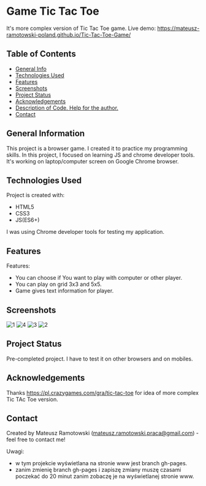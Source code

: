# Game Tic Tac Toe
It's more complex version of Tic Tac Toe game. Live demo: https://mateusz-ramotowski-poland.github.io/Tic-Tac-Toe-Game/
 

## Table of Contents
* [General Info](#general-information)
* [Technologies Used](#technologies-used)
* [Features](#features)
* [Screenshots](#screenshots)
* [Project Status](#project-status)
* [Acknowledgements](#acknowledgements)
* [Description of Code. Help for the author.](#Description-of-Code.-Help-for-the-author.)
* [Contact](#contact)

## General Information
This project is a browser game.  I created it to practice my programming skills. In this project, I focused on learning JS and chrome developer tools. It's working on laptop/computer screen on Google Chrome browser. 

## Technologies Used
Project is created with:
* HTML5
* CSS3
* JS(ES6+)

I was using Chrome developer tools for testing my application.
## Features
Features:
- You can choose if You want to play with computer or other player.
- You can play on grid 3x3 and 5x5. 
- Game gives text information for player.

## Screenshots
![1](https://user-images.githubusercontent.com/83215700/160609387-708bc797-810a-47c7-b679-f8d354c23d33.PNG)
![4](https://user-images.githubusercontent.com/83215700/160609399-e5a7f919-d5bf-4386-a127-83c8e0aa156a.PNG)
![3](https://user-images.githubusercontent.com/83215700/160609409-8251cafe-1046-41d5-ac7f-991d1ff5276c.PNG)
![2](https://user-images.githubusercontent.com/83215700/160609421-12fe1e92-96a9-439d-ae52-f91a1a7b877b.PNG)

## Project Status
Pre-completed project. I have to test it on other browsers and on mobiles.

## Acknowledgements
Thanks https://pl.crazygames.com/gra/tic-tac-toe for idea of more complex Tic TAc Toe version.

## Contact
Created by Mateusz Ramotowski (mateusz.ramotowski.praca@gmail.com) - feel free to contact me!


Uwagi:
- w tym projekcie wyświetlana na stronie www jest branch gh-pages.
- zanim zmienię branch gh-pages i zapiszę zmiany muszę czasami poczekać do 20 minut zanim zobaczę je na wyświetlanej stronie www.

